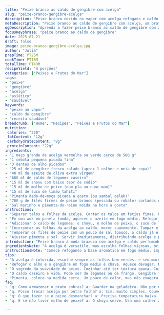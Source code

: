 ```yaml
---
title: "Peixe branco ao caldo de gengibre com acelga"
slug: "peixe-branco-gengibre-acelga"
description: "Peixe branco cozido no vapor com acelga refogada e caldo aromático de gengibre, alho e especiarias orientais. Receita que mistura sabores cítricos, salgados e picantes, com toque fresco e textura leve. Fácil de preparar, ideal para quem busca alimento saboroso sem lactose, ovos ou nozes, com preparo rápido e resultado nutritivo e equilibrado."
metaDescription: "Peixe branco ao caldo de gengibre com acelga, um prato fácil e nutritivo com sabores asiáticos e brasileiros, perfeito para o dia a dia."
ogDescription: "Aprenda a fazer peixe branco ao caldo de gengibre com acelga, uma combinação fresca e saborosa para qualquer refeição."
focusKeyphrase: "peixe branco ao caldo de gengibre"
date: 2025-07-21
draft: false
image: peixe-branco-gengibre-acelga.jpg
author: "Julia"
prepTime: PT25M
cookTime: PT18M
totalTime: PT43M
recipeYield: "4 porções"
categories: ["Peixes e Frutos do Mar"]
tags:
- "peixe"
- "gengibre"
- "acelga"
- "asiático"
- "saudável"
keywords:
- "peixe ao vapor"
- "caldo de gengibre"
- "receita saudável"
breadcrumb: ["Home", "Recipes", "Peixes e Frutos do Mar"]
nutrition: 
 calories: "220"
 fatContent: "12g"
 carbohydrateContent: "8g"
 proteinContent: "22g"
ingredients:
- "1 maço grande de acelga vermelha ou verde cerca de 500 g"
- "1 cebola pequena picada fina"
- "3 dentes de alho picados"
- "25 ml de gengibre fresco ralado (aprox 1 colher e meia de sopa)"
- "40 ml de azeite de oliva extra virgem"
- "600 ml de caldo de legumes caseiro"
- "15 ml de shoyu com baixo teor de sódio"
- "15 ml de molho de peixe (nam pla ou nuoc-mam)"
- "15 ml de suco de limão tahiti"
- "Pimenta dedo-de-moça picada a gosto (ou sambal oelek)"
- "700 g de filés firmes de peixe branco (pescada ou robalo) cortados em postas"
- "Sal marinho e pimenta-do-reino moída na hora a gosto"
instructions:
- "Separar talos e folhas da acelga. Cortar os talos em fatias finas. Picar as folhas grosseiramente até obter cerca de 2 litros de volume. Reservar."
- "Em uma wok ou panela funda, aquecer o azeite em fogo médio. Refogar o alho, cebola, gengibre e os talos da acelga até que amoleçam e liberem aroma, cerca de 6 minutos. Mexer para não queimar."
- "Adicionar o caldo de legumes, o shoyu, o molho de peixe, o suco de limão e a pimenta picada. Misturar bem e levar a fervura. Cobrir e deixar cozinhar em fogo médio para apurar sabor por 6 minutos."
- "Incorporar as folhas da acelga ao caldo, mexer suavemente. Tampar e cozinhar até as folhas murcharem, cerca de 1 minuto."
- "Temperar os filés de peixe com um pouco de sal (pouco, o caldo já é salgadinho). Colocar os pedaços sobre as folhas no caldo. Cobrir e cozinhar de 4 a 6 minutos dependendo da espessura, virando e regando com caldo na metade do tempo. O peixe deve ficar opaco e macio."
- "Ajustar pimenta e sal. Servir imediatamente, distribuindo acelga e pedaços de peixe em pratos fundos. Regar com cubos de caldo. Finalizar com fio de azeite cru se desejar."
introduction: "Peixe branco à moda brazuca com acelga e caldo perfumado. Gosto forte do gengibre e pitadas de limão que pegam a atenção. Simples, rápido, com folhas crocantes. Nada de ovos, farinha ou leite. Feito pra quem não bebe leite e nada de castanhas. Quase uma comida funcional. Cheiro no ar, panela quente, crocante doce da acelga e frescor picante. Em 40 minutos tá na mesa. Pro dia a dia corrido ou almoço esperto. Que tal abrir a geladeira e preparar isso hoje? Não tem segredo, só jeitinho na hora de fazer. Dá pra varar a tarde cozinhando? Também pros apressados, pega um timer e confia. O peixe, suculento, pede menos sal, o caldo já da conta. Acelga não é só verde, tem cor, tem textura. Gengibre pra esquentar, suco de limão pra levantar a receita. Tudo junto, uma dança de sabores quase oriental, com toque brasileiro. Pimenta vai na medida, porque ninguém quer maratona na boca, mas aquele fogo amigo. Simples assim."
ingredientsNote: "A acelga é versatile, mas escolha folhas viçosas, brilhantes, sem amarelar. O rabo (talo) precisa ser firme, pra ficar crocante e dar textura diferente das folhas. Se não achar molho de peixe, uma colher a menos de shoyu junto com uma pitada de sal ou missô pode substituir. O gengibre tem que estar fresco, para aroma e frescor intensos. Evite usar gengibre em pó nessa receita, perde brilho. O caldo pode ser de legumes ou frango, adapte conforme dieta, frescor é essencial. O limão tahiti garante acidez não invasiva, limão siciliano ou maracujá bravo podem dar outra cara. A pimenta é opcional, bota dedo-de-moça, caiena ou pasta como sambal oelek mesmo, só equilíbrio. Os filés precisam ser firmes para suportar o cozimento sem despedaçar."
instructionsNote: "Comece refogando a base aromática em fogo médio, importante para liberar sabor sem queimar alho ou gengibre, mexa sempre. Tome cuidado ao adicionar ingredientes líquidos, mantenha fogo para provocar fervura sempre que adicionar algo pra mesclar sabores. Cozinhe as acelgas até o ponto de murchar, não deixe virar purê. Na etapa do peixe, atenção: o cozimento é rápido e depende da espessura do filé. Não levante a tampa antes dos minutos indicados para manter vapor e temperatura. Se usar peixe congelado, descongele completamente para evitar excesso de líquido. Regue o peixe com caldo para manter umidade, não deixe secar. Na montagem, sirva quente e regue com um fio de azeite para dar brilho e um toque suave. Essa receita aceita variações, experimente trocar acelga por couve ou espinafre, ajuste o tempo para não passar do ponto."
tips:
- "A acelga é colorida, escolhe sempre as folhas bem verdes, e sem murchar. O talo crocante dá textura ao prato. Corta os talos finos. Acelga murcha é ruim."
- "Refogar o alho e o gengibre em fogo médio é chave. Aquece devagar. Não queima, libera os aromas. Mistura bem, sempre de olho. Isso faz diferença. Essencial."
- "O segredo da suavidade do peixe. Cozinhar até ter textura opaca. Cuidado com o tempo. Dependendo, pode passar. Confira a espessura. Virar e regar sempre."
- "O caldo caseiro é vida. Pode ser de legumes ou de frango. Gengibre fresco é mais que importante, não use em pó. O sabor muda muito. Frescor é tudo."
- "Pimenta, coloca na medida certa. Um pouco de calor, mas não exagera. Quase uma explosão. Prove antes. Regula e ajusta. Pode adicionar mais, se gosto forte."
faq:
- "q: Como armazenar o prato sobras? a: Guardar na geladeira. Não por mais de dois dias. Pode aquecer de novo. O caldo pode separar um pouco. Mexa antes de servir."
- "q: Posso trocar acelga por outra folha? a: Sim, muito simples. Couve ou espinafre podem ser alternativos. O tempo vai mudar. Olhar sempre, não deixar muito murcha."
- "q: O que fazer se o peixe desmanchar? a: Precisa temperatura baixa. Acontece com filés mais finos. Você pode usar bandeja para manter firme. Observe o tempo."
- "q: E se não tiver molho de peixe? a: O shoyu serve. Usa uma colher a menos. Adiciona uma pitada de sal. Não perde muito sabor, mas é diferente."

---
```

